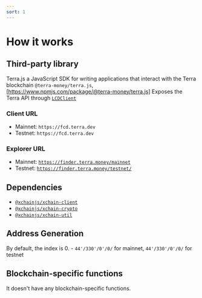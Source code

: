 ```yaml
---
sort: 1
---
```


# How it works

## Third-party library

Terra.js a JavaScript SDK for writing applications that interact with the Terra blockchain `@terra-money/terra.js`, [https://www.npmjs.com/package/@terra-money/terra.js]
Exposes the Terra API through [`LCDClient`](https://docs.terra.money/docs/develop/sdks/terra-js/query-data.html)

### Client URL
* Mainnet: `https://fcd.terra.dev`
* Testnet: `https://fcd.terra.dev`

### Explorer URL
* Mainnet: [`https://finder.terra.money/mainnet`](https://finder.terra.money)
* Testnet: [`https://finder.terra.money/testnet/`](https://finder.terra.money)

## Dependencies

* [`@xchainjs/xchain-client`](http://docs.xchainjs.org/xchain-client/interface.html)
* [`@xchainjs/xchain-crypto`](http://docs.xchainjs.org/xchain-crypto/how-to-use.html)
* [`@xchainjs/xchain-util`](http://docs.xchainjs.org/xchain-util/how-to-use.html)

## Address Generation

By default, the index is 0. - `44'/330'/0'/0/` for mainnet, `44'/330'/0'/0/` for testnet

## Blockchain-specific functions

It doesn't have any blockchain-specific functions.
